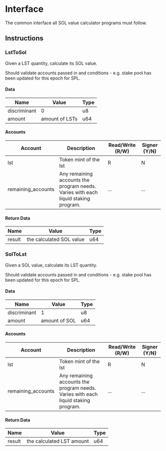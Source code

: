 # Interface

The common interface all SOL value calculator programs must follow.

## Instructions

### LstToSol

Given a LST quantity, calculate its SOL value.

Should validate accounts passed in and conditions - e.g. stake pool has been updated for this epoch for SPL.

#### Data

| Name | Value | Type |
| -- | -- | -- |
| discriminant | 0 | u8 |
| amount | amount of LSTs | u64 |

#### Accounts

| Account | Description | Read/Write (R/W) | Signer (Y/N) |
| -- | -- | -- | -- |
| lst | Token mint of the lst | R | N |
| remaining_accounts | Any remaining accounts the program needs. Varies with each liquid staking program. | ... | ... |

#### Return Data

| Name | Value | Type |
| -- | -- | -- |
| result | the calculated SOL value | u64 |

### SolToLst

Given a SOL value, calculate its LST quantity.

Should validate accounts passed in and conditions - e.g. stake pool has been updated for this epoch for SPL.

#### Data

| Name | Value | Type |
| -- | -- | -- |
| discriminant | 1 | u8 |
| amount | amount of SOL | u64 |

#### Accounts

| Account | Description | Read/Write (R/W) | Signer (Y/N) |
| -- | -- | -- | -- |
| lst | Token mint of the lst | R | N |
| remaining_accounts | Any remaining accounts the program needs. Varies with each liquid staking program. | ... | ... |

#### Return Data

| Name | Value | Type |
| -- | -- | -- |
| result | the calculated LST amount | u64 |
